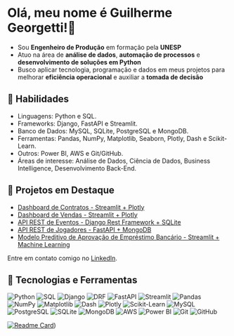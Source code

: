 # Olá, meu nome é Guilherme Georgetti!👋

- Sou **Engenheiro de Produção** em formação pela **UNESP**
- Atuo na área de **análise de dados**, **automação de processos** e **desenvolvimento de soluções em Python**
- Busco aplicar tecnologia, programação e dados em meus projetos para melhorar **eficiência operacional** e auxiliar a **tomada de decisão** 

## 🚀 Habilidades
- Linguagens: Python e SQL.
- Frameworks: Django, FastAPI e Streamlit.
- Banco de Dados: MySQL, SQLite, PostgreSQL e MongoDB. 
- Ferramentas: Pandas, NumPy, Matplotlib, Seaborn, Plotly, Dash e Scikit-Learn.
- Outros: Power BI, AWS e Git/GitHub.
- Áreas de interesse: Análise de Dados, Ciência de Dados, Business Intelligence, Desenvolvimento Back-End.

## 📂 Projetos em Destaque
- [Dashboard de Contratos - Streamlit + Plotly](https://github.com/Georgettig/streamlit-dashboard-contratos)
- [Dashboard de Vendas - Streamlit + Plotly](https://github.com/Georgettig/streamlit-dashboard-projeto)
- [API REST de Eventos - Django Rest Framework + SQLite](https://github.com/Georgettig/Projeto-Django-Rest-Framework-Eventos)
- [API REST de Jogadores - FastAPI + MongoDB](https://github.com/Georgettig/FastAPI-jogadores)
- [Modelo Preditivo de Aprovação de Empréstimo Bancário - Streamlit + Machine Learning](https://github.com/Georgettig/streamlit-simulacao-emprestimo)

Entre em contato comigo no [LinkedIn](https://www.linkedin.com/in/guilherme-georgetti/).

## 🔧 Tecnologias e Ferramentas

![Python](https://img.shields.io/badge/Python-FFD43B?style=for-the-badge&logo=python&logoColor=blue)
![SQL](https://img.shields.io/badge/SQL-4479A1?style=for-the-badge&logo=postgresql&logoColor=white)
![Django](https://img.shields.io/badge/Django-092E20?style=for-the-badge&logo=django&logoColor=green)
![DRF](https://img.shields.io/badge/DRF-ff1709?style=for-the-badge&logo=django&logoColor=white)
![FastAPI](https://img.shields.io/badge/FastAPI-009688?style=for-the-badge&logo=fastapi&logoColor=white)
![Streamlit](https://img.shields.io/badge/Streamlit-FF4B4B?style=for-the-badge&logo=streamlit&logoColor=white)
![Pandas](https://img.shields.io/badge/Pandas-150458?style=for-the-badge&logo=pandas&logoColor=white)
![NumPy](https://img.shields.io/badge/NumPy-013243?style=for-the-badge&logo=numpy&logoColor=white)
![Matplotlib](https://img.shields.io/badge/Matplotlib-3776AB?style=for-the-badge&logo=python&logoColor=white)
![Dash](https://img.shields.io/badge/Dash-008DE4?style=for-the-badge&logo=plotly&logoColor=white)
![Plotly](https://img.shields.io/badge/Plotly-3F4F75?style=for-the-badge&logo=plotly&logoColor=white)
![Scikit-Learn](https://img.shields.io/badge/Scikit--Learn-F7931E?style=for-the-badge&logo=scikit-learn&logoColor=white)
![MySQL](https://img.shields.io/badge/MySQL-4479A1?style=for-the-badge&logo=mysql&logoColor=white)
![PostgreSQL](https://img.shields.io/badge/PostgreSQL-316192?style=for-the-badge&logo=postgresql&logoColor=white)
![SQLite](https://img.shields.io/badge/SQLite-003B57?style=for-the-badge&logo=sqlite&logoColor=white)
![MongoDB](https://img.shields.io/badge/MongoDB-4EA94B?style=for-the-badge&logo=mongodb&logoColor=white)
![AWS](https://img.shields.io/badge/AWS-232F3E?style=for-the-badge&logo=amazon-aws&logoColor=white)
![Power BI](https://img.shields.io/badge/Power%20BI-F2C811?style=for-the-badge&logo=powerbi&logoColor=black)
![Git](https://img.shields.io/badge/Git-F05032?style=for-the-badge&logo=git&logoColor=white)
![GitHub](https://img.shields.io/badge/GitHub-181717?style=for-the-badge&logo=github&logoColor=white)


[![Readme Card](https://github-readme-stats.vercel.app/api/pin/?username=Georgettig&repo=Analise-de-Dados&theme=merko)](https://github.com/Georgettig/Analise-de-Dados))

